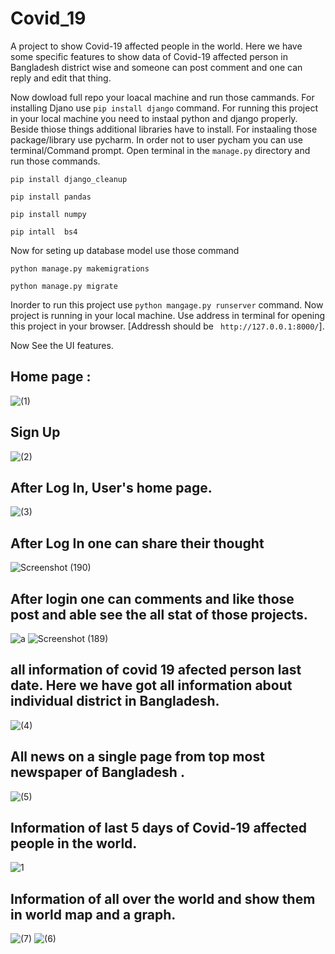 # Covid_19
A project to show Covid-19 affected people in the world. Here we have some specific features to show data of Covid-19 affected person in Bangladesh district wise and someone can post comment and one can reply and edit that thing.

Now dowload full repo your loacal machine and run those cammands.
For installing Djano use `pip install django` command.
For running this project in your local machine you need to instaal python and django properly.
Beside thiose things additional libraries have to install.
For instaaling those package/library use pycharm.
In order not to user pycham you can use terminal/Command prompt. Open terminal in the `manage.py` directory and run those commands.

`pip install django_cleanup`

`pip install pandas`

`pip install numpy`

`pip intall  bs4`

Now for seting up database model use those command

`python manage.py makemigrations`

`python manage.py migrate`

Inorder to run this project use `python mangage.py runserver` command.
Now project is running in your local machine. Use address in terminal for opening this project in your browser.
[Addressh should be ` http://127.0.0.1:8000/`].

Now See the UI features.
## Home page :
![(1)](https://user-images.githubusercontent.com/33740662/107370298-fcccec80-6b0c-11eb-946c-122e038b0db2.jpg)

## Sign Up 
![(2)](https://user-images.githubusercontent.com/33740662/107370345-0e15f900-6b0d-11eb-9ecb-93a790cf007d.jpg)

## After Log In, User's home page.
![(3)](https://user-images.githubusercontent.com/33740662/107370399-1ff79c00-6b0d-11eb-9bd3-0b15d4470a63.jpg)

## After Log In one can share their thought
![Screenshot (190)](https://user-images.githubusercontent.com/33740662/107370641-71a02680-6b0d-11eb-9409-3b442a8b1ac8.png)

## After login one can comments and like those post and able see the all stat of those projects.
![a](https://user-images.githubusercontent.com/33740662/107370820-ad3af080-6b0d-11eb-8b13-27309a0594c3.png)
![Screenshot (189)](https://user-images.githubusercontent.com/33740662/107370832-b1ffa480-6b0d-11eb-9f0d-ceb7d46899fe.png)

## all information of covid 19 afected person last date. Here we have got all information about individual district in Bangladesh.
![(4)](https://user-images.githubusercontent.com/33740662/107371001-ebd0ab00-6b0d-11eb-8a85-15f40a6cfe8d.jpg)

## All news on a single page from top most newspaper of Bangladesh .
![(5)](https://user-images.githubusercontent.com/33740662/107371065-0440c580-6b0e-11eb-849a-e6c7f915a4f9.jpg)

## Information of last 5 days of Covid-19 affected people in the world.
![1](https://user-images.githubusercontent.com/33740662/107371147-1f133a00-6b0e-11eb-8d36-b949d2c7a7a7.jpg)

## Information of all over the world and show them in world map and a graph.
![(7)](https://user-images.githubusercontent.com/33740662/107371382-6e596a80-6b0e-11eb-92eb-2b63dbd30127.jpg)
![(6)](https://user-images.githubusercontent.com/33740662/107371393-71ecf180-6b0e-11eb-8111-435a44e80ddc.jpg)


